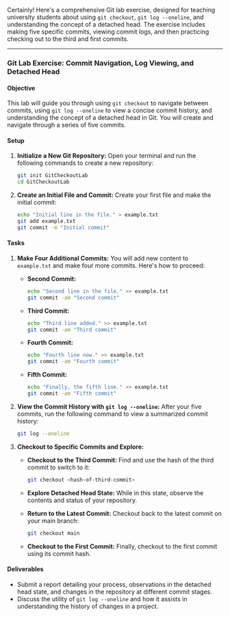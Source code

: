 Certainly! Here's a comprehensive Git lab exercise, designed for teaching university students about using `git checkout`, `git log --oneline`, and understanding the concept of a detached head. The exercise includes making five specific commits, viewing commit logs, and then practicing checking out to the third and first commits.

---

### Git Lab Exercise: Commit Navigation, Log Viewing, and Detached Head

#### Objective
This lab will guide you through using `git checkout` to navigate between commits, using `git log --oneline` to view a concise commit history, and understanding the concept of a detached head in Git. You will create and navigate through a series of five commits.

#### Setup
1. **Initialize a New Git Repository:**
   Open your terminal and run the following commands to create a new repository:

   ```bash
   git init GitCheckoutLab
   cd GitCheckoutLab
   ```

2. **Create an Initial File and Commit:**
   Create your first file and make the initial commit:

   ```bash
   echo "Initial line in the file." > example.txt
   git add example.txt
   git commit -m "Initial commit"
   ```

#### Tasks
1. **Make Four Additional Commits:**
   You will add new content to `example.txt` and make four more commits. Here's how to proceed:

   - **Second Commit:**
     ```bash
     echo "Second line in the file." >> example.txt
     git commit -am "Second commit"
     ```

   - **Third Commit:**
     ```bash
     echo "Third line added." >> example.txt
     git commit -am "Third commit"
     ```

   - **Fourth Commit:**
     ```bash
     echo "Fourth line now." >> example.txt
     git commit -am "Fourth commit"
     ```

   - **Fifth Commit:**
     ```bash
     echo "Finally, the fifth line." >> example.txt
     git commit -am "Fifth commit"
     ```

2. **View the Commit History with `git log --oneline`:**
   After your five commits, run the following command to view a summarized commit history:

   ```bash
   git log --oneline
   ```

3. **Checkout to Specific Commits and Explore:**
   - **Checkout to the Third Commit:**
     Find and use the hash of the third commit to switch to it:

     ```bash
     git checkout <hash-of-third-commit>
     ```

   - **Explore Detached Head State:**
     While in this state, observe the contents and status of your repository.

   - **Return to the Latest Commit:**
     Checkout back to the latest commit on your main branch:

     ```bash
     git checkout main
     ```

   - **Checkout to the First Commit:**
     Finally, checkout to the first commit using its commit hash.

#### Deliverables
- Submit a report detailing your process, observations in the detached head state, and changes in the repository at different commit stages.
- Discuss the utility of `git log --oneline` and how it assists in understanding the history of changes in a project.

